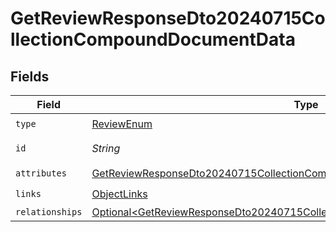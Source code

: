 # GetReviewResponseDto20240715CollectionCompoundDocumentData


## Fields

| Field                                                                                                                                                                            | Type                                                                                                                                                                             | Required                                                                                                                                                                         | Description                                                                                                                                                                      | Example                                                                                                                                                                          |
| -------------------------------------------------------------------------------------------------------------------------------------------------------------------------------- | -------------------------------------------------------------------------------------------------------------------------------------------------------------------------------- | -------------------------------------------------------------------------------------------------------------------------------------------------------------------------------- | -------------------------------------------------------------------------------------------------------------------------------------------------------------------------------- | -------------------------------------------------------------------------------------------------------------------------------------------------------------------------------- |
| `type`                                                                                                                                                                           | [ReviewEnum](../../models/components/ReviewEnum.md)                                                                                                                              | :heavy_check_mark:                                                                                                                                                               | N/A                                                                                                                                                                              |                                                                                                                                                                                  |
| `id`                                                                                                                                                                             | *String*                                                                                                                                                                         | :heavy_check_mark:                                                                                                                                                               | The ID of the review                                                                                                                                                             | 925e385b52fb405715f3616c337cc65c                                                                                                                                                 |
| `attributes`                                                                                                                                                                     | [GetReviewResponseDto20240715CollectionCompoundDocumentAttributes](../../models/components/GetReviewResponseDto20240715CollectionCompoundDocumentAttributes.md)                  | :heavy_check_mark:                                                                                                                                                               | N/A                                                                                                                                                                              |                                                                                                                                                                                  |
| `links`                                                                                                                                                                          | [ObjectLinks](../../models/components/ObjectLinks.md)                                                                                                                            | :heavy_check_mark:                                                                                                                                                               | N/A                                                                                                                                                                              |                                                                                                                                                                                  |
| `relationships`                                                                                                                                                                  | [Optional\<GetReviewResponseDto20240715CollectionCompoundDocumentRelationships>](../../models/components/GetReviewResponseDto20240715CollectionCompoundDocumentRelationships.md) | :heavy_minus_sign:                                                                                                                                                               | N/A                                                                                                                                                                              |                                                                                                                                                                                  |